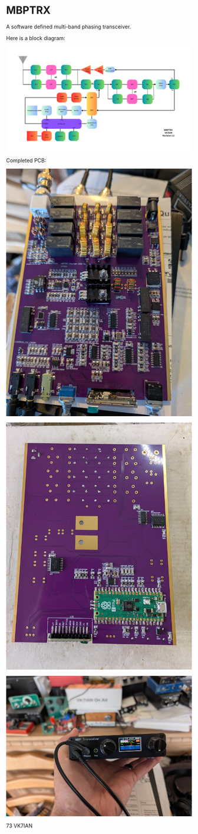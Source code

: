 # MBPTRX
A software defined multi-band phasing transceiver.

Here is a block diagram:

![alt text](https://github.com/ianm8/MBPTRX/blob/main/docs/MBPTRX.png?raw=true)

Completed PCB:

![alt text](https://github.com/ianm8/MBPTRX/blob/main/docs/MBPTRX-PCB-Complete.jpg?raw=true)

![alt text](https://github.com/ianm8/MBPTRX/blob/main/docs/MBPTRX-PCB-Bottom.jpg?raw=true)

![alt text](https://github.com/ianm8/MBPTRX/blob/main/docs/MBPTRX-Boxed.jpg?raw=true)

73 VK7IAN
